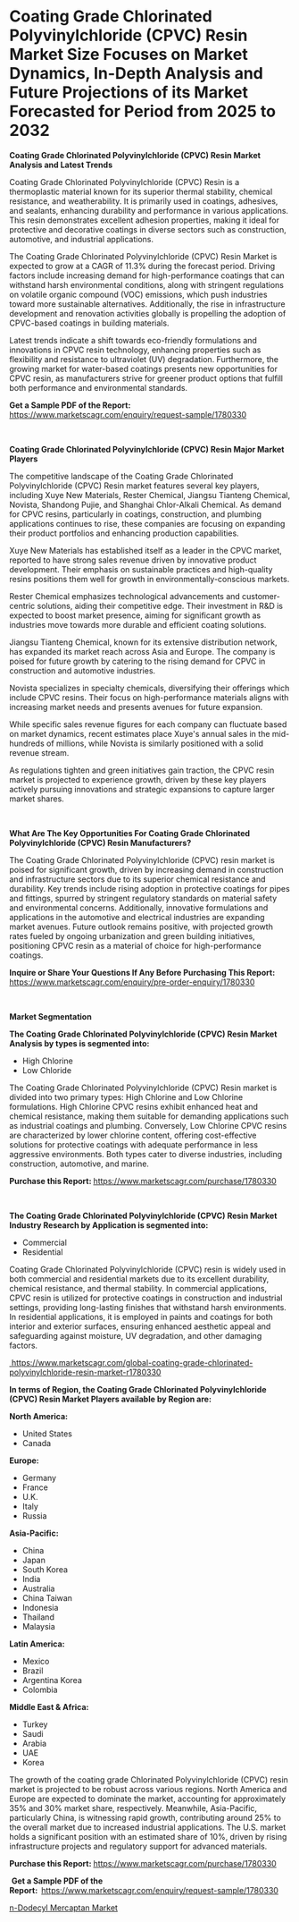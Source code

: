<p><h1>Coating Grade Chlorinated Polyvinylchloride (CPVC) Resin Market Size Focuses on Market Dynamics, In-Depth Analysis and Future Projections of its Market Forecasted for Period from 2025 to 2032</h1></p><p><strong>Coating Grade Chlorinated Polyvinylchloride (CPVC) Resin Market Analysis and Latest Trends</strong></p>
<p><p>Coating Grade Chlorinated Polyvinylchloride (CPVC) Resin is a thermoplastic material known for its superior thermal stability, chemical resistance, and weatherability. It is primarily used in coatings, adhesives, and sealants, enhancing durability and performance in various applications. This resin demonstrates excellent adhesion properties, making it ideal for protective and decorative coatings in diverse sectors such as construction, automotive, and industrial applications.</p><p>The Coating Grade Chlorinated Polyvinylchloride (CPVC) Resin Market is expected to grow at a CAGR of 11.3% during the forecast period. Driving factors include increasing demand for high-performance coatings that can withstand harsh environmental conditions, along with stringent regulations on volatile organic compound (VOC) emissions, which push industries toward more sustainable alternatives. Additionally, the rise in infrastructure development and renovation activities globally is propelling the adoption of CPVC-based coatings in building materials.</p><p>Latest trends indicate a shift towards eco-friendly formulations and innovations in CPVC resin technology, enhancing properties such as flexibility and resistance to ultraviolet (UV) degradation. Furthermore, the growing market for water-based coatings presents new opportunities for CPVC resin, as manufacturers strive for greener product options that fulfill both performance and environmental standards.</p></p>
<p><strong>Get a Sample PDF of the Report:&nbsp;</strong> <a href="https://www.marketscagr.com/enquiry/request-sample/1780330?utm_campaign=2126&utm_medium=2&utm_source=Github&utm_content=ia&utm_term=15022025&utm_id=coating-grade-chlorinated-polyvinylchloride-cpvc-resin">https://www.marketscagr.com/enquiry/request-sample/1780330</a></p>
<p>&nbsp;</p>
<p><strong>Coating Grade Chlorinated Polyvinylchloride (CPVC) Resin Major Market Players</strong></p>
<p><p>The competitive landscape of the Coating Grade Chlorinated Polyvinylchloride (CPVC) Resin market features several key players, including Xuye New Materials, Rester Chemical, Jiangsu Tianteng Chemical, Novista, Shandong Pujie, and Shanghai Chlor-Alkali Chemical. As demand for CPVC resins, particularly in coatings, construction, and plumbing applications continues to rise, these companies are focusing on expanding their product portfolios and enhancing production capabilities.</p><p>Xuye New Materials has established itself as a leader in the CPVC market, reported to have strong sales revenue driven by innovative product development. Their emphasis on sustainable practices and high-quality resins positions them well for growth in environmentally-conscious markets.</p><p>Rester Chemical emphasizes technological advancements and customer-centric solutions, aiding their competitive edge. Their investment in R&D is expected to boost market presence, aiming for significant growth as industries move towards more durable and efficient coating solutions.</p><p>Jiangsu Tianteng Chemical, known for its extensive distribution network, has expanded its market reach across Asia and Europe. The company is poised for future growth by catering to the rising demand for CPVC in construction and automotive industries.</p><p>Novista specializes in specialty chemicals, diversifying their offerings which include CPVC resins. Their focus on high-performance materials aligns with increasing market needs and presents avenues for future expansion.</p><p>While specific sales revenue figures for each company can fluctuate based on market dynamics, recent estimates place Xuye's annual sales in the mid-hundreds of millions, while Novista is similarly positioned with a solid revenue stream.</p><p>As regulations tighten and green initiatives gain traction, the CPVC resin market is projected to experience growth, driven by these key players actively pursuing innovations and strategic expansions to capture larger market shares.</p></p>
<p>&nbsp;</p>
<p><strong>What Are The Key Opportunities For Coating Grade Chlorinated Polyvinylchloride (CPVC) Resin Manufacturers?</strong></p>
<p><p>The Coating Grade Chlorinated Polyvinylchloride (CPVC) resin market is poised for significant growth, driven by increasing demand in construction and infrastructure sectors due to its superior chemical resistance and durability. Key trends include rising adoption in protective coatings for pipes and fittings, spurred by stringent regulatory standards on material safety and environmental concerns. Additionally, innovative formulations and applications in the automotive and electrical industries are expanding market avenues. Future outlook remains positive, with projected growth rates fueled by ongoing urbanization and green building initiatives, positioning CPVC resin as a material of choice for high-performance coatings.</p></p>
<p><strong>Inquire or Share Your Questions If Any Before Purchasing This Report:</strong> <a href="https://www.marketscagr.com/enquiry/pre-order-enquiry/1780330?utm_campaign=2126&utm_medium=2&utm_source=Github&utm_content=ia&utm_term=15022025&utm_id=coating-grade-chlorinated-polyvinylchloride-cpvc-resin">https://www.marketscagr.com/enquiry/pre-order-enquiry/1780330</a></p>
<p>&nbsp;</p>
<p><strong>Market Segmentation</strong></p>
<p><strong>The Coating Grade Chlorinated Polyvinylchloride (CPVC) Resin Market Analysis by types is segmented into:</strong></p>
<p><ul><li>High Chlorine</li><li>Low Chloride</li></ul></p>
<p><p>The Coating Grade Chlorinated Polyvinylchloride (CPVC) Resin market is divided into two primary types: High Chlorine and Low Chlorine formulations. High Chlorine CPVC resins exhibit enhanced heat and chemical resistance, making them suitable for demanding applications such as industrial coatings and plumbing. Conversely, Low Chlorine CPVC resins are characterized by lower chlorine content, offering cost-effective solutions for protective coatings with adequate performance in less aggressive environments. Both types cater to diverse industries, including construction, automotive, and marine.</p></p>
<p><strong>Purchase this Report:&nbsp;</strong><a href="https://www.marketscagr.com/purchase/1780330?utm_campaign=2126&utm_medium=2&utm_source=Github&utm_content=ia&utm_term=15022025&utm_id=coating-grade-chlorinated-polyvinylchloride-cpvc-resin">https://www.marketscagr.com/purchase/1780330</a></p>
<p>&nbsp;</p>
<p><strong>The Coating Grade Chlorinated Polyvinylchloride (CPVC) Resin Market Industry Research by Application is segmented into:</strong></p>
<p><ul><li>Commercial</li><li>Residential</li></ul></p>
<p><p>Coating Grade Chlorinated Polyvinylchloride (CPVC) resin is widely used in both commercial and residential markets due to its excellent durability, chemical resistance, and thermal stability. In commercial applications, CPVC resin is utilized for protective coatings in construction and industrial settings, providing long-lasting finishes that withstand harsh environments. In residential applications, it is employed in paints and coatings for both interior and exterior surfaces, ensuring enhanced aesthetic appeal and safeguarding against moisture, UV degradation, and other damaging factors.</p></p>
<p><a href="https://www.marketscagr.com/global-coating-grade-chlorinated-polyvinylchloride-resin-market-r1780330?utm_campaign=2126&utm_medium=2&utm_source=Github&utm_content=ia&utm_term=15022025&utm_id=coating-grade-chlorinated-polyvinylchloride-cpvc-resin">&nbsp;https://www.marketscagr.com/global-coating-grade-chlorinated-polyvinylchloride-resin-market-r1780330</a></p>
<p><strong>In terms of Region, the Coating Grade Chlorinated Polyvinylchloride (CPVC) Resin Market Players available by Region are:</strong></p>
<p>
    <p> <strong> North America: </strong>
        <ul>
            <li>United States</li>
            <li>Canada</li>
        </ul>
        </p> 
    <p> <strong> Europe: </strong>
        <ul>
            <li>Germany</li>
            <li>France</li>
            <li>U.K.</li>
            <li>Italy</li>
            <li>Russia</li>
        </ul>
        </p> 
    <p> <strong> Asia-Pacific: </strong>
        <ul>
            <li>China</li>
            <li>Japan</li>
            <li>South Korea</li>
            <li>India</li>
            <li>Australia</li>
            <li>China Taiwan</li>
            <li>Indonesia</li>
            <li>Thailand</li>
            <li>Malaysia</li>
        </ul>
        </p> 
    <p> <strong> Latin America: </strong>
        <ul>
            <li>Mexico</li>
            <li>Brazil</li>
            <li>Argentina Korea</li>
            <li>Colombia</li>
        </ul>
        </p> 
    <p> <strong> Middle East & Africa: </strong>
        <ul>
            <li>Turkey</li>
            <li>Saudi</li>
            <li>Arabia</li>
            <li>UAE</li>
            <li>Korea</li>
        </ul>
    </p>
    </p>
<p><p>The growth of the coating grade Chlorinated Polyvinylchloride (CPVC) resin market is projected to be robust across various regions. North America and Europe are expected to dominate the market, accounting for approximately 35% and 30% market share, respectively. Meanwhile, Asia-Pacific, particularly China, is witnessing rapid growth, contributing around 25% to the overall market due to increased industrial applications. The U.S. market holds a significant position with an estimated share of 10%, driven by rising infrastructure projects and regulatory support for advanced materials.</p></p>
<p><strong>Purchase this Report: </strong><a href="https://www.marketscagr.com/purchase/1780330?utm_campaign=2126&utm_medium=2&utm_source=Github&utm_content=ia&utm_term=15022025&utm_id=coating-grade-chlorinated-polyvinylchloride-cpvc-resin">https://www.marketscagr.com/purchase/1780330</a></p>
<p>&nbsp;<strong>Get a Sample PDF of the Report:&nbsp;&nbsp;</strong><a href="https://www.marketscagr.com/enquiry/request-sample/1780330?utm_campaign=2126&utm_medium=2&utm_source=Github&utm_content=ia&utm_term=15022025&utm_id=coating-grade-chlorinated-polyvinylchloride-cpvc-resin">https://www.marketscagr.com/enquiry/request-sample/1780330</a></p>
<p><strong></strong></p>
<p><p><a href="https://github.com/gukenneth26571/Market-Research-Report-List-1/blob/main/n-dodecyl-mercaptan-market.md?utm_campaign=2126&utm_medium=2&utm_source=Github&utm_content=ia&utm_term=15022025&utm_id=coating-grade-chlorinated-polyvinylchloride-cpvc-resin">n-Dodecyl Mercaptan Market</a></p></p>